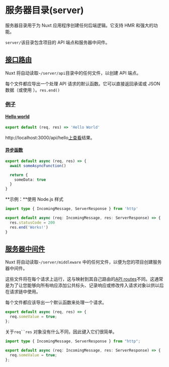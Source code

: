 # 服务器目录(server)

服务器目录用于为 Nuxt 应用程序创建任何后端逻辑。它支持 HMR 和强大的功能。

`server/`该目录包含项目的 API 端点和服务器中间件。

## [接口路由](https://v3.nuxtjs.org/docs/directory-structure/server#api-routes)

Nuxt 将自动读取`~/server/api`目录中的任何文件，以创建 API 端点。

每个文件都应导出一个处理 API 请求的默认函数。它可以直接返回承诺或 JSON 数据（或使用 ）。`res.end()`

### [例子](https://v3.nuxtjs.org/docs/directory-structure/server#examples)

#### [Hello world](https://v3.nuxtjs.org/docs/directory-structure/server#hello-world)

```server/api/hello.ts
export default (req, res) => 'Hello World'
```

http://localhost:3000/api/hello[上查看](http://localhost:3000/api/hello)结果。

#### [异步函数](https://v3.nuxtjs.org/docs/directory-structure/server#async-function)

```server/api/async.ts
export default async (req, res) => {
  await someAsyncFunction()

  return {
    someData: true
  }
}
```

**示例：**使用 Node.js 样式

```server/api/node.ts
import type { IncomingMessage, ServerResponse } from 'http'

export default async (req: IncomingMessage, res: ServerResponse) => {
  res.statusCode = 200
  res.end('Works!')
}
```

## [服务器中间件](https://v3.nuxtjs.org/docs/directory-structure/server#server-middleware)

Nuxt 将自动读取`~/server/middleware` 中的任何文件，以便为您的项目创建服务器中间件。

这些文件将在每个请求上运行，这与映射到其自己路由的[API routes](https://v3.nuxtjs.org/docs/directory-structure/api)不同。这通常是为了让您能够向所有响应添加公共标头、记录响应或修改传入请求对象以供以后在请求链中使用。

每个文件都应该导出一个默认函数来处理一个请求。

```js
export default async (req, res) => {
  req.someValue = true;
};
```

关于` req``res ` 对象没有什么不同，因此键入它们很简单。

```ts
import type { IncomingMessage, ServerResponse } from "http";

export default async (req: IncomingMessage, res: ServerResponse) => {
  req.someValue = true;
};
```
